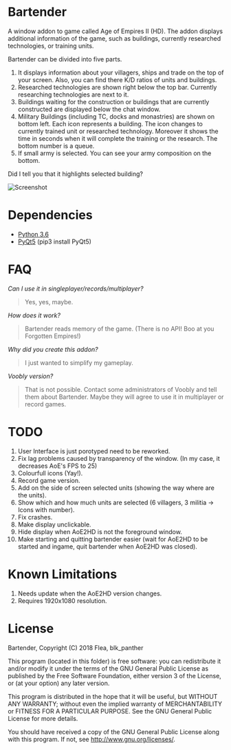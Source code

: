 # Bartender
A window addon to game called Age of Empires II (HD). The addon displays additional information of the game, such as buildings, currently researched technologies, or training units.

Bartender can be divided into five parts.
1) It displays information about your villagers, ships and trade on the top of your screen. Also, you can find there K/D ratios of units and buildings.
2) Researched technologies are shown right below the top bar. Currently researching technologies are next to it.
3) Buildings waiting for the construction or buildings that are currently constructed are displayed below the chat window.
4) Military Buildings (including TC, docks and monastries) are shown on bottom left. Each icon represents a building. The icon changes to currently trained unit or researched technology. Moreover it shows the time in seconds when it will complete the training or the research. The bottom number is a queue.
5) If small army is selected. You can see your army composition on the bottom.

Did I tell you that it highlights selected building?

![Screenshot](https://i.imgur.com/JWsTbWB.jpg)


# Dependencies
- [Python 3.6](https://www.python.org/downloads/ "Download Python | Python.org")
- [PyQt5](https://www.riverbankcomputing.com/software/pyqt/download5/) (pip3 install PyQt5)


# FAQ
*Can I use it in singleplayer/records/multiplayer?*
> Yes, yes, maybe.

*How does it work?*
> Bartender reads memory of the game. (There is no API! Boo at you Forgotten Empires!)

*Why did you create this addon?*
> I just wanted to simplify my gameplay.

*Voobly version?*
> That is not possible. Contact some administrators of Voobly and tell them about Bartender. Maybe they will agree to use it in multiplayer or record games.


# TODO
1) User Interface is just porotyped need to be reworked.
2) Fix lag problems caused by transparency of the window. (In my case, it decreases AoE's FPS to 25)
3) Colourfull icons (Yay!).
4) Record game version.
5) Add on the side of screen selected units (showing the way where are the units).
6) Show which and how much units are selected (6 villagers, 3 militia -> Icons with number).
7) Fix crashes.
8) Make display unclickable.
9) Hide display when AoE2HD is not the foreground window.
10) Make starting and quitting bartender easier (wait for AoE2HD to be started and ingame, quit bartender when AoE2HD was closed).


# Known Limitations
1) Needs update when the AoE2HD version changes.
2) Requires 1920x1080 resolution.

# License
Bartender, Copyright (C) 2018 Flea, blk_panther

This program (located in this folder) is free software: you can redistribute it and/or modify it under the terms of the GNU General Public License as published by the Free Software Foundation, either version 3 of the License, or (at your option) any later version.

This program is distributed in the hope that it will be useful, but WITHOUT ANY WARRANTY; without even the implied warranty of MERCHANTABILITY or FITNESS FOR A PARTICULAR PURPOSE. See the GNU General Public License for more details.

You should have received a copy of the GNU General Public License along with this program.  If not, see <http://www.gnu.org/licenses/>.
